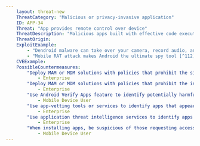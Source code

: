 ```yaml
---
    layout: threat-new
    ThreatCategory: "Malicious or privacy-invasive application"
    ID: APP-34
    Threat: "App provides remote control over device"
    ThreatDescription: "Malicious apps built with effective code execution exploits against the mobile OS and the ability to receive remote commands can provide a resourceful attacker with considerable control over a compromised mobile device. Typical usage of remote control functionality has been using build-in sensors, such as the microphone and camera, to surveil the user. However, an attacker can potentially exercise any capability of the device."
    ThreatOrigin:
    ExploitExample:
        - "Dendroid malware can take over your camera, record audio, and sneak into Google Play [^237]"
        - "Mobile RAT attack makes Android the ultimate spy tool [^112]"
    CVEExample:
    PossibleCountermeasures:
        "Deploy MAM or MDM solutions with policies that prohibit the side-loading of apps, which may bypass security checks on the app.":
            - Enterprise
        "Deploy MAM or MDM solutions with policies that prohibit the installation of apps from 3rd party (unofficial) app stores.":
            - Enterprise
        "Use Android Verify Apps feature to identify potentially harmful apps.":
            - Mobile Device User
        "Use app-vetting tools or services to identify apps that appear to provide remote control to an attacker.":
            - Enterprise
        "Use application threat intelligence services to identify apps flagged as providing remote access to an attacker":
            - Enterprise
        "When installing apps, be suspicious of those requesting access to OS services or sensors that do not appear related to the functionality of the app":
            - Mobile Device User
---
```

